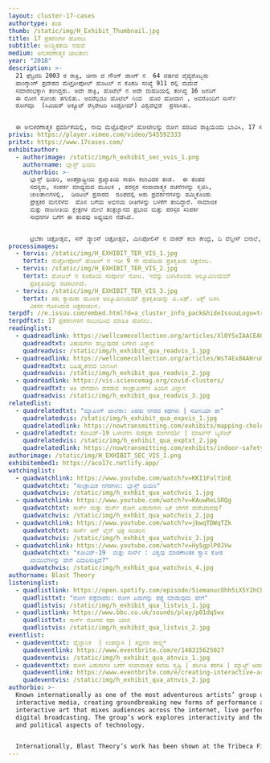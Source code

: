 ```yaml
---
layout: cluster-17-cases
authortype: ತಂಡ
thumb: /static/img/H_Exhibit_Thumbnail.jpg
title: 17 ಪ್ರಕರಣಗಳ ಹೊನಲು
subtitle: ಅನಿಶ್ಚಿತತೆಯ ನಡುವೆ
medium: ಅನುಕರಣಾತ್ಮಕ ಜಾಲತಾಣ
year: "2018"
description: >-
  21 ಫೆಬ್ರವರಿ 2003 ರ ರಾತ್ರಿ, ಚೀನಾ ದ ಗೌಂಗ್ ಡಾಂಗ್‌ ನ  64 ವರ್ಷದ ವೈದ್ಯರೊಬ್ಬರು
  ಹಾಂಗ್ಕಾಂಗ್‌ ಪ್ರದೇಶದ ಮೆಟ್ರೋಪೋಲ್‌ ಹೊಟಲ್‌ ನ ಕೊಠಡಿ ಸಂಖ್ಯೆ 911 ರಲ್ಲಿ ಮದುವೆ
  ಸಮಾರಂಭಕ್ಕಾಗಿ ತಂಗಿದ್ದರು. ಅದೇ ರಾತ್ರಿ, ಹೊಟೆಲ್‌ ನ ಅದೇ ಮಹಡಿಯಲ್ಲಿ ತಂಗಿದ್ದ 16 ಜನರಿಗೆ
  ಈ ರೋಗ ಸೋಂಕು ತಗುಲಿತು. ಅವರೆಲ್ಲರೂ ಹೊಟೆಲ್ ನಿಂದ  ಹೊರ ಹೋದಾಗ ‌, ಅವರೊಂದಿಗೆ ಸಾರ್ಸ್‌
  ರೋಗವೂ  (ಸಿವಿಯರ್‌ ಅಕ್ಯೂಟ್‌ ರೆಸ್ಪಿರೇಟರಿ ಸಿಂಡ್ರೋಮ್) ವಿಶ್ವದೆಲ್ಲೆಡೆ  ಪ್ರಸರಿಸಿತು.‌


  ಈ ಅನುಕರಣಾತ್ಮಕ ಪ್ರದರ್ಶಿಕೆಯಲ್ಲಿ, ನಾವು ಮೆಟ್ರೊಪೋಲ್‌ ಹೋಟೇಲನ್ನು ರೋಗ ಹರಡಿದ ರಾತ್ರಿಯೆಂದು ಭಾವಿಸಿ, 17 ಸಾರ್ಸ್‌ ಪ್ರಕರಣಗಳು ಪತ್ತೆಯಾದ ಎಲ್ಲ ಕೊಠಡಿಗಳಲ್ಲಿ ಜರುಗಿದ ಪ್ರತಿಯೊಂದು ಘಟನೆಯನ್ನೂ ದಾಖಲಿಸುತ್ತೇವೆ.
privis: https://player.vimeo.com/video/545592333
pritxt: https://www.17cases.com/
exhibitauthor:
  - authorimage: /static/img/h_exhibit_sec_vvis_1.png
    authorname: ಬ್ಲಾಸ್ಟ್‌ ಥಿಯರಿ
    authorbio: >-
      ಬ್ಲಾಸ್ಟ್‌ ಥಿಯರಿ, ಅಂತರ್ರಾಷ್ಟ್ರೀಯ ಪ್ರಖ್ಯಾತಿಯ ಸಾಹಸಿ ಕಲಾವಿದರ ತಂಡ.  ಈ ತಂಡದ
      ಸದಸ್ಯರು, ಸಂಪರ್ಕ ಮಾಧ್ಯಮದ ಮೂಲಕ , ಪರಸ್ಪರ ಸಂವಾದಾತ್ಮಕ ರಚನೆಗಳನ್ನು ಸೃಜಿಸಿ,
      ಜಾಲತಾಣಗಳಲ್ಲಿ,  ಡಿಜಿಟಲ್‌ ಪ್ರಸಾರದ  ರೂಪದಲ್ಲಿ ಆಶು ಪ್ರದರ್ಶನಗಳನ್ನು ಹಮ್ಮಿಕೊಂಡು
      ಪ್ರೇಕ್ಷಕರ ಮನಸೆಳೆವ  ಹೊಸ ಬಗೆಯ ಅಭಿನಯ ರೀತಿಗಳನ್ನು ಬಳಕೆಗೆ ತಂದಿದ್ದಾರೆ. ಸಾಮಾಜಿಕ
      ಮತ್ತು ರಾಜನೀತಿಯ ಕ್ಷೇತ್ರಗಳ ಮೇಲೆ ತಂತ್ರಜ್ಞಾನದ ಪ್ರಭಾವ ಮತ್ತು ಪರಸ್ಪರ ಸಂಪರ್ಕ
      ಸಾಧನಗಳ ಬಗೆಗೆ ಈ ತಂಡವು ಅಧ್ಯಯನ ನೆಡೆಸಿದೆ.  


      ಟ್ರಿಬೆಕಾ ಚಿತ್ರೋತ್ಸವ, ಸನ್‌ ಡ್ಯಾಂಸ್‌ ಚಿತ್ರೋತ್ಸವ, ಮಿನಿಪೋಲಿಸ್‌ ನ ವಾಕರ್‌ ಕಲಾ ಕೇಂದ್ರ, ದಿ ವೆನ್ನೀಸ್‌ ಬಿನಾಲೆ, ಟೋಕಿಯೋ ದಿ ಐ.ಸಿ.ಸಿ, ಶಿಕಾಗೋದ ʼಸಮಕಾಲೀನ ಕಲಾ ಪ್ರದರ್ಶನಾಲಯʼ, ಸಿಡ್ನಿ ಬಿನಾಲೆ, ಥೈವಾನ್‌ ನ ರಾಷ್ಟ್ರೀಯ ಸಂಗ್ರಹಾಲಯ, ಬರ್ಲಿನ್‌ ನ ಹೆಬ್ಬೆಲ್‌ ಥಿಯೇಟರ್‌, ಬಸೆಲ್‌ ಕಲಾ ಉತ್ಸವ, ಡಚ್‌ ಎಲೆಕ್ಟ್ರಾನಿಕ್‌ ಕಲಾ ಉತ್ಸವ, ನೋನರ್‌ ಉತ್ಸವ ಮತ್ತು ದಿ ಪ್ಯಾಲೆಸಟೈನ್‌ ಅಂತರ್ರಾಷ್ಟ್ರೀಯ ವೀಡಿಯೋ ಉತ್ಸವಗಳಲ್ಲಿ ಬ್ಲಾಸ್ಟ್‌ ಥಿಯರಿ ಯ ರಚನೆಗಳನ್ನು ಪ್ರದರ್ಶಿಸಲಾಗಿದೆ.
processimages:
  - tervis: /static/img/H_EXHIBIT_TER_VIS_1.jpg
    tertxt: ಮೆಟ್ರೋಪೋಲ್‌ ಹೊಟಲ್‌ ನ ಇಡೀ 9 ನೇ ಮಹಡಿಯ ಪ್ರತಿಕೃತಿಯ ಚಿತ್ರಬಿಂಬ.
  - tervis: /static/img/H_EXHIBIT_TER_VIS_2.jpg
    tertxt: ಹೋಟಲ್‌ ನ ಕೊಠಡಿಯ ಸಂಪೂರ್ಣ ನೋಟ. ಇದನ್ನು ಬಳಸಿಕೊಂಡು ಅಲ್ಯೂಮಿನಿಯಮ್‌
      ಪ್ರತಿಕೃತಿಯನ್ನು ರಚಿಸಲಾಗಿದೆ.
  - tervis: /static/img/H_EXHIBIT_TER_VIS_3.jpg
    tertxt: ಕಿರು ಕ್ಯಾಮರಾ ಮೂಲಕ ಅಲ್ಯೂಮಿನಿಯಮ್‌ ಪ್ರತಿಕೃತಿಯನ್ನು ವಿ.ಎಫ್‌. ಎಕ್ಸ್‌ ಬಳಸಿ
      ವಿಕಸನ ಗೊಳಿಸಿರುವ ಚಿತ್ರಸಂಚಲನ.
terpdf: //e.issuu.com/embed.html?d=a_cluster_info_pack&hideIssuuLogo=true&u=sciencegallerybengaluru
terpdftxt: 17 ಪ್ರಕರಣಗಳಿಗೆ ಸಂಬಂಧಿಸಿದ ಮಾಹಿತಿ ಹೊನಲು.
readinglist:
  - quadreadlink: https://wellcomecollection.org/articles/Xl0YSxIAACEAQiBn
    quadreadtxt: ವಿಷಯಗಳು ಹಬ್ಬುವುದರ ಬಗೆಗಿನ ವಿಜ್ಞಾನ
    quadreadvis: /static/img/h_exhibit_qua_readvis_1.jpg
  - quadreadlink: https://wellcomecollection.org/articles/WsT4Ex8AAHruGfW_
    quadreadtxt: ಬಹಿಷ್ಕೃತನಾದ ಬಾಣಸಿಗ
    quadreadvis: /static/img/h_exhibit_qua_readvis_2.jpg
  - quadreadlink: https://vis.sciencemag.org/covid-clusters/
    quadreadtxt: ಅತಿ ವೇಗವಾಗಿ ಹರಡುವ ಸಾಂಕ್ರಾಮಿಕಗಳ ಹಿಂದಿನ ವಿಜ್ಞಾನ
    quadreadvis: /static/img/h_exhibit_qua_readvis_3.jpg
relatedlist:
  - quadrelatedtxt: "ಮ್ಯಾಪಿಂಗ್‌ ಖಾಲೆರಾ: ಎರಡು ನಗರದ ಕಥೆಗಳು | ಸೋನಿಯಾ ಶಾ"
    quadrelatedvis: /static/img/h_exhibit_qua_expvis_1.jpg
    quadrelatedlink: https://nowtransmitting.com/exhibits/mapping-cholera/
  - quadrelatedtxt: ಕೋವಿಡ್-19 ‌ಒಳಾಂಗಣ ಸುರಕ್ಷತಾ ಮಾರ್ಗದರ್ಶಿ | ಮಾರ್ಟಿನ್‌ ಬ್ಯಸೆಂಟ್
    quadrelatedvis: /static/img/h_exhibit_qua_exptxt_2.jpg
    quadrelatedlink: https://nowtransmitting.com/exhibits/indoor-safety-guidelines/
authorimage: /static/img/H_EXHIBIT_SEC_VIS_1.png
exhibitembed1: https://aco17c.netlify.app/
watchinglist:
  - quadwatchlink: https://www.youtube.com/watch?v=KKI1FulY1nE
    quadwatchtxt: "ಸಾಂಕ್ರಾಮಿಕ ನಗರಗಳು: ಬ್ಲಾಸ್ಟ್‌ ಥಿಯರಿ"
    quadwatchvis: /static/img/h_exhbit_qua_watchvis_1.jpg
  - quadwatchlink: https://www.youtube.com/watch?v=KAuwReLSRQg
    quadwatchtxt: ಸಾರ್ಸ್‌ ಮತ್ತು ಮೆರ್ಸ್‌ ರೋಗ ಪಿಡುಗುಗಳು ಏಕೆ ಬೇಗನೆ ಮರೆಯಾದವು?
    quadwatchvis: /static/img/h_exhbit_qua_watchvis_2.jpg
  - quadwatchlink: https://www.youtube.com/watch?v=jbwqTDWqTZk
    quadwatchtxt: ಸಾರ್ಸ್‌ ಆನ್‌ ಲೈನ್‌ ಚಿತ್ರ ಸಂಚಲನ
    quadwatchvis: /static/img/h_exhbit_qua_watchvis_3.jpg
  - quadwatchlink: https://www.youtube.com/watch?v=Hy5gplP0JVw
    quadwatchtxt: "ಕೋವಿಡ್-19‌  ಮತ್ತು ಸಾರ್ಸ್‌ : ವಿಶ್ವವು ಮಾರಣಾಂತಕ ಶ್ವಾಸ ಕೋಶ
      ಖಾಯಿಲೆಗಳನ್ನು ಹೇಗೆ ಎದುರಿಸುತ್ತಿದೆ?"
    quadwatchvis: /static/img/h_exhbit_qua_watchvis_4.jpg
authorname: Blast Theory
listeninglist:
  - quadlistlink: https://open.spotify.com/episode/5iemanucOhh5iX5Y2hChAH
    quadlisttxt: "ರೋಗ ಪತ್ತೆದಾರರು: ರೋಗ ಪಿಡುಗನ್ನು ಪತ್ತೆ ಮಾಡುವುದು ಹೇಗೆ"
    quadlistvis: /static/img/h_exhibit_qua_listvis_1.jpg
  - quadlistlink: https://www.bbc.co.uk/sounds/play/p01dq5wx
    quadlisttxt: ಸಾರ್ಸ್‌ ರೋಗದ ಕಥಾ ಯಾನ
    quadlistvis: /static/img/h_exhibit_qua_listvis_2.jpg
eventlist:
  - quadeventtxt: ವೈಜ್ಞಾನಿಕ  | ಉಪನ್ಯಾಸ | ಸಬ್ರೀನಾ ಶಾಲ್ಟ್ಸ್
    quadeventlink: https://www.eventbrite.com/e/148315625027
    quadeventvis: /static/img/h_exhibit_qua_atnvis_1.jpg
  - quadeventtxt: ರೋಗ ಪಿಡುಗುಗಳ ಬಗೆಗೆ ಸಂವಾದಾತ್ಮಕ ಕಲೆಯ ಸೃಷ್ಟಿ | ಪರಿಣತಿ ತರಗತಿ | ಮ್ಯಾಟ್ಟ್‌ ಆಡಮ್ಸ್
    quadeventlink: https://www.eventbrite.com/e/creating-interactive-art-about-pandemics-masterclass-registration-148923657669
    quadeventvis: /static/img/h_exhibit_qua_atnvis_2.jpg
authorbio: >-
  Known internationally as one of the most adventurous artists’ group using
  interactive media, creating groundbreaking new forms of performance and
  interactive art that mixes audiences across the internet, live performance and
  digital broadcasting. The group’s work explores interactivity and the social
  and political aspects of technology.


  Internationally, Blast Theory’s work has been shown at the Tribeca Film Festival, Sundance Film Festival, Walker Arts Center in Minneapolis, the Venice Biennale, ICC in Tokyo, the Chicago Museum of Contemporary Art, Sydney Biennale, National Museum in Taiwan, Hebbel Theatre in Berlin, Basel Art Fair, Dutch Electronic Arts Festival, Sonar Festival in Barcelona and the Palestine International Video Festival.
---
```

